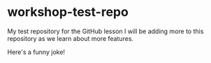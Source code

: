 # workshop-test-repo
My test repository for the GitHub lesson
I will be adding more to this repository as we learn about more features.

Here's a funny joke!